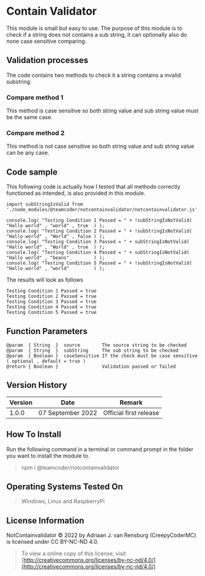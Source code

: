 # Contain Validator
This module is small but easy to use. The purpose of this module is to check if a string does not contains a sub string, it can optionally also do none case sensitive comparing.
## Validation processes
The code contains two methods to check it a string contains a invalid substring.
### Compare method 1
This method is case sensitive so both string value and sub string value must be the same case.
### Compare method 2
This method is not case sensitive so both string value and sub string value can be any case.
## Code sample
This following code is actually how I tested that all methods correctly functioned as intended, is also provided in this module.
```
import subStringIsValid from './node_modules/@teamcoder/notcontainvalidator/notcontainvalidator.js';

console.log( "Testing Condition 1 Passed = " + !subStringIsNotValid(   "Hallo world" , "world" , true  ) );
console.log( "Testing Condition 2 Passed = " + !subStringIsNotValid(   "Hallo world" , "World" , false ) );
console.log( "Testing Condition 3 Passed = " + subStringIsNotValid(    "Hallo world" , "World" , true  ) );
console.log( "Testing Condition 4 Passed = " + subStringIsNotValid(    "Hallo world" , "beans"         ) );
console.log( "Testing Condition 5 Passed = " + !subStringIsNotValid(   "Hallo world" , "world"         ) );
```
The results will look as follows
```
Testing Condition 1 Passed = true
Testing Condition 2 Passed = true
Testing Condition 3 Passed = true
Testing Condition 4 Passed = true
Testing Condition 5 Passed = true
```
## Function Parameters
```
@param  { String  }  source        The source string to be checked
@param  { String  }  subString     The sub string to be checked
@param  { Boolean }  caseSensitive If the check must be case sensitive ( optional , default = true )
@return { Boolean }                Validation passed or failed
```
## Version History
| Version  | Date                   | Remark                              |
|----------|------------------------|-------------------------------------|
| 1.0.0    | 07 September 2022      | Official first release              |
## How To Install
Run the following command in a terminal or command prompt in the folder you want to install the module to.
> npm i @teamcoder/notcontainvalidator
## Operating Systems Tested On
>Windows, Linux and RaspberryPi
## License Information
NotContainvalidator © 2022 by Adriaan J. van Rensburg (CreepyCoderMC) is licensed under CC BY-NC-ND 4.0.
> To view a online copy of this license, visit [http://creativecommons.org/licenses/by-nc-nd/4.0/](http://creativecommons.org/licenses/by-nc-nd/4.0/)